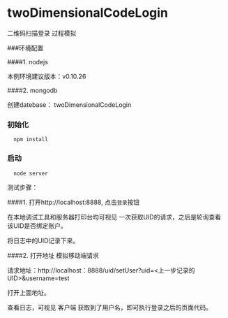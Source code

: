 # twoDimensionalCodeLogin
二维码扫描登录 过程模拟

###环境配置

####1. nodejs 

本例环境建议版本：v0.10.26

####2. mongodb

创建datebase： twoDimensionalCodeLogin

### 初始化

```
  npm install
```

### 启动

```
  node server
```

测试步骤：

####1. 打开http://localhost:8888, 点击`登录`按钮

在本地调试工具和服务器打印台均可视见 一次获取UID的请求，之后是轮询查看该UID是否绑定账户。

将日志中的UID记录下来。

####2. 打开地址 模拟移动端请求

请求地址：http://localhost：8888/uid/setUser?uid=<上一步记录的UID>&username=test

打开上面地址。

查看日志，可视见 客户端 获取到了用户名，即可执行登录之后的页面代码。
